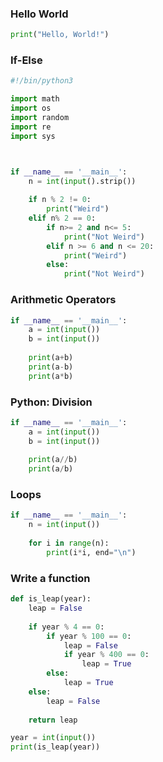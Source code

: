 ### Hello World
```python
print("Hello, World!")
```

### If-Else
```python
#!/bin/python3

import math
import os
import random
import re
import sys



if __name__ == '__main__':
    n = int(input().strip())
    
    if n % 2 != 0:
        print("Weird")
    elif n% 2 == 0:
        if n>= 2 and n<= 5:
            print("Not Weird")
        elif n >= 6 and n <= 20:
            print("Weird")
        else:
            print("Not Weird")
```

### Arithmetic Operators
```python
if __name__ == '__main__':
    a = int(input())
    b = int(input())
    
    print(a+b)
    print(a-b)
    print(a*b)
```

### Python: Division
```python
if __name__ == '__main__':
    a = int(input())
    b = int(input())
    
    print(a//b)
    print(a/b)
```

### Loops
```python
if __name__ == '__main__':
    n = int(input())
    
    for i in range(n):
        print(i*i, end="\n")
```

### Write a function
```python
def is_leap(year):
    leap = False
    
    if year % 4 == 0:
        if year % 100 == 0: 
            leap = False
            if year % 400 == 0: 
                leap = True 
        else:
            leap = True       
    else:
        leap = False
    
    return leap

year = int(input())
print(is_leap(year))
```